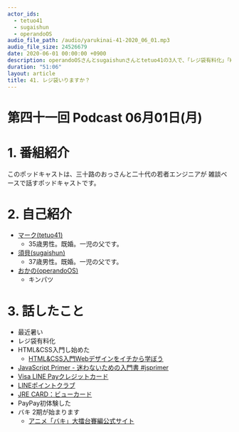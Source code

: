 ```yaml
---
actor_ids:
  - tetuo41
  - sugaishun
  - operandoOS
audio_file_path: /audio/yarukinai-41-2020_06_01.mp3
audio_file_size: 24526679
date: 2020-06-01 00:00:00 +0900
description: operandoOSさんとsugaishunさんとtetuo41の3人で、「レジ袋有料化」「HTML＆CSS入門」「得するクレカ」について話しました。
duration: "51:06"
layout: article
title: 41. レジ袋いりますか？
---
```


# 第四十一回 Podcast 06月01日(月)

# 1. 番組紹介
  このポッドキャストは、三十路のおっさんと二十代の若者エンジニアが
  雑談ベースで話すポッドキャストです。

# 2. 自己紹介
- [マーク(tetuo41)](https://twitter.com/tetuo41)
  - 35歳男性。既婚。一児の父です。
- [須貝(sugaishun)](https://twitter.com/sugaishun)
  - 37歳男性。既婚。一児の父です。
- [おかの(operandoOS)](https://twitter.com/operandoOS)
  - キンパツ

# 3. 話したこと
- 最近暑い
- レジ袋有料化
- HTML&CSS入門し始めた
  - [HTML&CSS入門Webデザインをイチから学ぼう](https://saruwakakun.com/html-css/basic)
- [JavaScript Primer - 迷わないための入門書 #jsprimer](https://jsprimer.net/)
- [Visa LINE Payクレジットカード](https://www.smbc-card.com/nyukai/affiliate/lpay/index.jsp)
- [LINEポイントクラブ](https://points.line.me/ja/pointclub/)
- [JRE CARD：ビューカード](https://www.jreast.co.jp/card/first/jrecard.html) 
- PayPay初体験した
- バキ 2期が始まります
  - [アニメ「バキ」大擂台賽編公式サイト](https://baki-anime.jp/)
